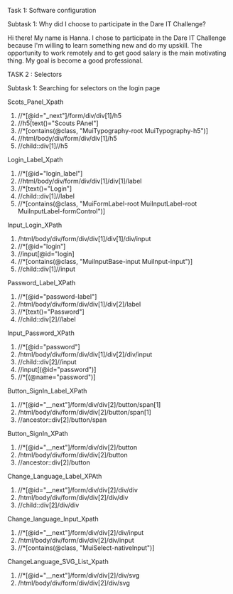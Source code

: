 Task 1: Software configuration

Subtask 1: Why did I choose to participate in the Dare IT Challenge?

Hi there! My name is Hanna. I chose to participate in the Dare IT Challenge because I'm willing to learn something new and do my upskill. 
The opportunity to work remotely and to get good salary is the main motivating thing.
My goal is become a good professional. 

TASK 2 : Selectors

Subtask 1: Searching for selectors on the login page

Scots_Panel_Xpath
1. //*[@id="_next"]/form/div/div[1]/h5
2. //h5[text()="Scouts PAnel"]
3. //*[contains(@class, "MuiTypography-root MuiTypography-h5")]
4. //html/body/div/form/div/div[1]/h5
5. //child::div[1]//h5

Login_Label_Xpath
1. //*[@id="login_label"]
2. //html/body/div/form/div/div[1]/div[1]/label
3. //*[text()="Login"]
4. //child::div[1]//label
5. //*[contains(@class, "MuiFormLabel-root MuiInputLabel-root MuiInputLabel-formControl")]

Input_Login_XPath
1. /html/body/div/form/div/div[1]/div[1]/div/input
2. //*[@id="login"]
3. //input[@id="login]
4. //*[contains(@class, "MuiInputBase-input MuiInput-input")]
5. //child::div[1]//input

Password_Label_XPath
1. //*[@id="password-label"]
2. /html/body/div/form/div/div[1]/div[2]/label
3. //*[text()="Password"]
4. //child::div[2]//label

Input_Password_XPath
1. //*[@id="password"]
2. /html/body/div/form/div/div[1]/div[2]/div/input
3. //child::div[2]//input
4. //input[(@id="password")]
5. //*[(@name="password")]

Button_SignIn_Label_XPath
1. //*[@id="__next"]/form/div/div[2]/button/span[1]
2. /html/body/div/form/div/div[2]/button/span[1]
3. //ancestor::div[2]/button/span

Button_SignIn_XPath
1. //*[@id="__next"]/form/div/div[2]/button
2. /html/body/div/form/div/div[2]/button
3. //ancestor::div[2]/button

Change_Language_Label_XPAth
1. //*[@id="__next"]/form/div/div[2]/div/div
2. /html/body/div/form/div/div[2]/div/div
3. //child::div[2]/div/div

Change_language_Input_Xpath
1. //*[@id="__next"]/form/div/div[2]/div/input
2. /html/body/div/form/div/div[2]/div/input
3. //*[contains(@class, "MuiSelect-nativeInput")] 

ChangeLanguage_SVG_List_Xpath
1. //*[@id="__next"]/form/div/div[2]/div/svg
2. /html/body/div/form/div/div[2]/div/svg
